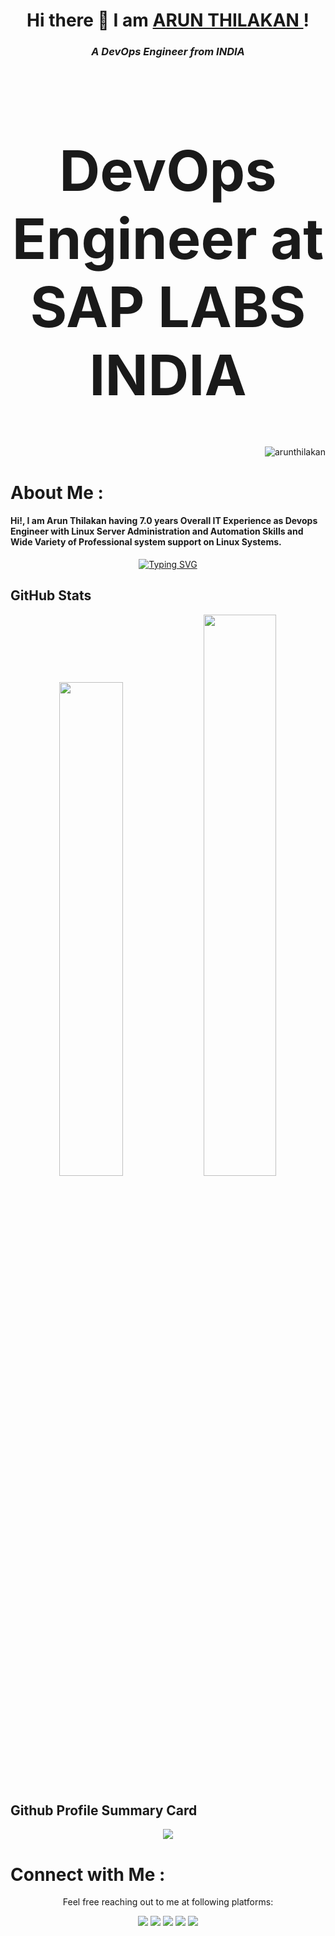 <h1 align="center">  Hi there 👋  I am <a href="https://arunthilakan.ml"> ARUN THILAKAN </a>!</h1>
<h3 align="center"> <i> A DevOps Engineer from INDIA </i> </h3>

<h1 align="center" style="font-size: 90px;"> DevOps Engineer at SAP LABS INDIA </h1>

<p align="right"> <img src="https://komarev.com/ghpvc/?username=arunthilakan&label=Views&color=blue&style=for-the-badge" alt="arunthilakan" /> </p>

# About Me :
<h4> Hi!, I am Arun Thilakan having 7.0 years Overall IT Experience as Devops Engineer with Linux Server Administration and Automation Skills and Wide Variety of Professional system support on Linux Systems. </h4>

<p align="center">  
<a href="https://git.io/typing-svg"><img src="https://readme-typing-svg.herokuapp.com?font=Fira+Code&weight=900&size=32&pause=1000&color=F72E81&width=435&lines=Redhat+Certified;GCP+ACE+Certified;DevOps+Engineer;CKAD+Certified" alt="Typing SVG" /></a>
</p>

<!-- ######### GitHub Stats ################################# --> 
## GitHub Stats
<p align="center">
        <img width="45%" src="https://github-readme-stats.vercel.app/api?username=arunthilakan&show_icons=true&theme=bear" />
        <img width="48%" src="https://github-readme-streak-stats.herokuapp.com/?user=arunthilakan&theme=bear" />
</p>


<!-- ### Github Profile Summary Card --> 
## Github Profile Summary Card
<p align="center">
  <img src="https://github-profile-summary-cards.vercel.app/api/cards/profile-details?username=arunthilakan&theme=bear" />
</p>

# Connect with Me :
<p align="center">Feel free reaching out to me at following platforms:</p>

<p align="center">
  <a href="https://in.linkedin.com/in/arun-thilakan-969bb2166/"><img src="https://img.shields.io/badge/LinkedIn-0077B5?style=for-the-badge&logo=linkedin&logoColor=white"></a> 
  <a href="https://dev.to/arunthilakan"><img src="https://img.shields.io/badge/dev.to-0A0A0A?style=for-the-badge&logo=dev.to&logoColor=white"></a> 
  <a href="https://people.sap.com/"><img src="https://img.shields.io/badge/SAP-0FAAFF?style=for-the-badge&logo=sap&logoColor=white"></a> 
  <a href="https://twitter.com/"><img src="https://img.shields.io/badge/Twitter-1DA1F2?style=for-the-badge&logo=twitter&logoColor=white"></a>
  <a href="mailto:arunthilakan2@gmail.com"><img src="https://img.shields.io/badge/mail-EA4335?style=for-the-badge&logo=gmail&logoColor=white"></a>
</p>



<!--
**arunthilakan/arunthilakan** is a ✨ _special_ ✨ repository because its `README.md` (this file) appears on your GitHub profile.

Here are some ideas to get you started:

- 🔭 I’m currently working on ...
- 🌱 I’m currently learning ...
- 👯 I’m looking to collaborate on ...
- 🤔 I’m looking for help with ...
- 💬 Ask me about ...
- 📫 How to reach me: ...
- 😄 Pronouns: ...
- ⚡ Fun fact: ...
-->
